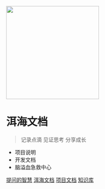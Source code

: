 [<img alr="Logo" src="//api.elake.top/Logo.png" width="250">](Test/目录.md)

# 洱海文档

> 记录点滴 见证思考 分享成长

* 项目说明
* 开发文档
* 脑溢血急救中心

[提问的智慧](提问的智慧/提问的智慧.md)
[洱海文档](Announcement/用户条款.md)
[项目文档](Project/目录.md)
[知识库](Tutorials/目录.md)
